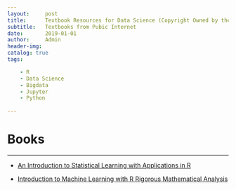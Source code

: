 ```yaml
---
layout:     post
title:      Textbook Resources for Data Science (Copyright Owned by the Authors) 
subtitle:   Textbooks from Pubic Internet
date:       2019-01-01
author:     Admin
header-img: 
catalog: true
tags:

    - R
    - Data Science 
    - Bigdata
    - Jupyter
    - Python
    
---
```


# Books

------------------------------------

- [An Introduction to Statistical Learning
with Applications in R](https://michaelmiaomiao.github.io/webfile/1.pdf)

- [Introduction to Machine Learning with R
Rigorous Mathematical Analysis](https://michaelmiaomiao.github.io/webfile/2.pdf)